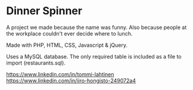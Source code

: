 # Dinner Spinner

A project we made because the name was funny. Also because people at the workplace couldn't ever decide where to lunch.

Made with PHP, HTML, CSS, Javascript & jQuery.

Uses a MySQL database. The only required table is included as a file to import (restaurants.sql).

https://www.linkedin.com/in/tommi-lahtinen
https://www.linkedin.com/in/iiro-hongisto-249072a4
